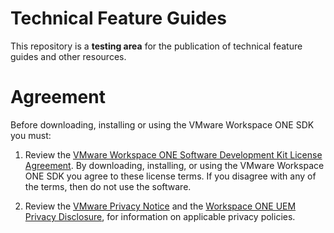 # Technical Feature Guides
This repository is a **testing area** for the publication of technical feature
guides and other resources.

# Agreement
Before downloading, installing or using the VMware Workspace ONE SDK you must:

1.  Review the
    [VMware Workspace ONE Software Development Kit License Agreement](License.md).
    By downloading, installing, or using the VMware Workspace ONE SDK you agree
    to these license terms.  If you disagree with any of the terms, then do not
    use the software.

2.  Review the
    [VMware Privacy Notice](https://www.vmware.com/help/privacy.html)
    and the
    [Workspace ONE UEM Privacy Disclosure](https://www.vmware.com/help/privacy/uem-privacy-disclosure.html),
    for information on applicable privacy policies.
